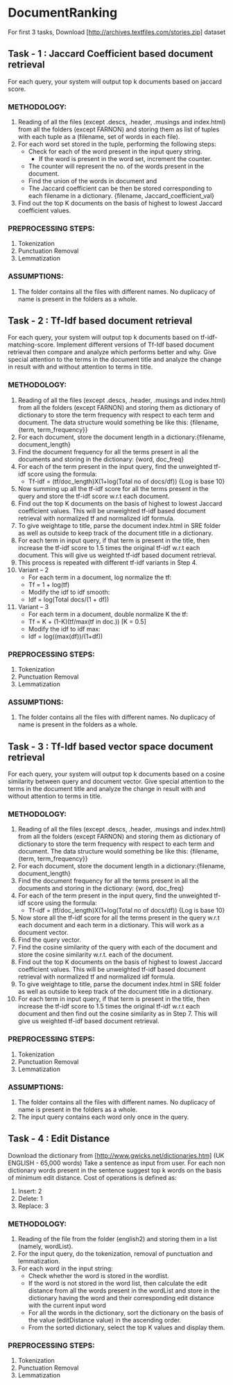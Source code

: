 # DocumentRanking

For first 3 tasks, Download [http://archives.textfiles.com/stories.zip] dataset

## Task - 1 : Jaccard Coefficient based document retrieval
For each query, your system will output top k documents based on jaccard score.

### METHODOLOGY:
1.	Reading of all the files (except .descs, .header, .musings and index.html) from all the folders (except FARNON) and storing them as list of tuples with each tuple as a (filename, set of words in each file).
2.	For each word set stored in the tuple, performing the following steps:
    -	Check for each of the word present in the input query string.
        *	If the word is present in the word set, increment the counter.
    -	The counter will represent the no. of the words present in the document.
    -	Find the union of the words in document and 
    -	The Jaccard coefficient can be then be stored corresponding to each filename in a dictionary.	{filename, Jaccard_coefficient_val}
3.	Find out the top K documents on the basis of highest to lowest Jaccard coefficient values.

### PREPROCESSING STEPS:
1.	Tokenization
2.	Punctuation Removal
3.	Lemmatization

### ASSUMPTIONS:
1.	The folder contains all the files with different names. No duplicacy of name is present in the folders as a whole.

## Task - 2 : Tf-Idf based document retrieval
For each query, your system will output top k documents based on tf-idf-matching-score. Implement different versions of Tf-Idf based document retrieval then compare and analyze which performs better and why. Give special attention to the terms in the document title and analyze the change in result with and without attention to terms in title.

### METHODOLOGY:
1.	Reading of all the files (except .descs, .header, .musings and index.html) from all the folders (except FARNON) and storing them as dictionary of dictionary to store the term frequency with respect to each term and document. The data structure would something be like this: {filename, {term, term_frequency}}
2.	For each document, store the document length in a dictionary:{filename, document_length}
3.	Find the document frequency for all the terms present in all the documents and storing in the dictionary: {word, doc_freq}
4.	For each of the term present in the input query, find the unweighted tf-idf score using the formula:
    - Tf-idf = (tf/doc_length)X(1+log(Total no of docs/df))		{Log is base 10}
5.	Now summing up all the tf-idf score for all the terms present in the query and store the tf-idf score w.r.t each document.
6.	Find out the top K documents on the basis of highest to lowest Jaccard coefficient values. This will be unweighted tf-idf based document retrieval with normalized tf and normalized idf formula.
7.	To give weightage to title, parse the document index.html in SRE folder as well as outside to keep track of the document title in a dictionary.
8.	For each term in input query, if that term is present in the title, then increase the tf-idf score to 1.5 times the original tf-idf w.r.t each document. This will give us weighted tf-idf based document retrieval.
9.	This process is repeated with different tf-idf variants in Step 4.
10.	Variant – 2
    -	For each term in a document, log normalize the tf:
      * Tf = 1 + log(tf)
    -	Modify the idf to idf smooth:
      * Idf = log(Total docs/(1 + df))
11.	Variant – 3
    -	For each term in a document, double normalize K the tf:
      * Tf = K + (1-K)(tf/max(tf in doc.))	[K = 0.5]
    -	Modify the idf to idf max:
      * Idf = log((max(df))/(1+df))

### PREPROCESSING STEPS:
1.	Tokenization
2.	Punctuation Removal
3.	Lemmatization

### ASSUMPTIONS:
1.	The folder contains all the files with different names. No duplicacy of name is present in the folders as a whole.

## Task - 3 : Tf-Idf based vector space document retrieval
For each query, your system will output top k documents based on a cosine similarity between query and document vector. Give special attention to the terms in the document title and analyze the change in result with and without attention to terms in title.


### METHODOLOGY:
1.	Reading of all the files (except .descs, .header, .musings and index.html) from all the folders (except FARNON) and storing them as dictionary of dictionary to store the term frequency with respect to each term and document. The data structure would something be like this: {filename, {term, term_frequency}}
2.	For each document, store the document length in a dictionary:{filename, document_length}
3.	Find the document frequency for all the terms present in all the documents and storing in the dictionary: {word, doc_freq}
4.	For each of the term present in the input query, find the unweighted tf-idf score using the formula:
    - Tf-idf = (tf/doc_length)X(1+log(Total no of docs/df))		{Log is base 10}
5.	Now store all the tf-idf score for all the terms present in the query w.r.t each document and each term in a dictionary. This will work as a document vector.
6.	Find the query vector.
7.	Find the cosine similarity of the query with each of the document and store the cosine similarity w.r.t. each of the document.
8.	Find out the top K documents on the basis of highest to lowest Jaccard coefficient values. This will be unweighted tf-idf based document retrieval with normalized tf and normalized idf formula.
9.	To give weightage to title, parse the document index.html in SRE folder as well as outside to keep track of the document title in a dictionary.
10.	For each term in input query, if that term is present in the title, then increase the tf-idf score to 1.5 times the original tf-idf w.r.t each document and then find out the cosine similarity as in Step 7. This will give us weighted tf-idf based document retrieval.

### PREPROCESSING STEPS:
1.	Tokenization
2.	Punctuation Removal
3.	Lemmatization

### ASSUMPTIONS:
1.	The folder contains all the files with different names. No duplicacy of name is present in the folders as a whole.
2.	The input query contains each word only once in the query.

## Task - 4 : Edit Distance
Download the dictionary from [http://www.gwicks.net/dictionaries.htm] (UK ENGLISH - 65,000 words)
Take a sentence as input from user. For each non dictionary words present in the sentence suggest top k words on the basis of minimum edit distance. Cost of operations is defined as:
1.  Insert: 2
2.  Delete: 1
3.  Replace: 3

### METHODOLOGY:
1.	Reading of the file from the folder (english2) and storing them in a list (namely, wordList).
2.	For the input query, do the tokenization, removal of punctuation and lemmatization.
3.	For each word in the input string:
    -	Check whether the word is stored in the wordlist.
    -	If the word is not stored in the word list, then calculate the edit distance from all the words present in the wordList and store in the dictionary having the word and their corresponding edit distance with the current input word
    -	For all the words in the dictionary, sort the dictionary on the basis of the value (editDistance value) in the ascending order.
    -	From the sorted dictionary, select the top K values and display them.

### PREPROCESSING STEPS:
1.	Tokenization
2.	Punctuation Removal
3.	Lemmatization
